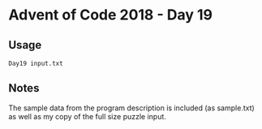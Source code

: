 # Advent of Code 2018 - Day 19

## Usage
```
Day19 input.txt
```

## Notes
The sample data from the program description is included (as sample.txt) as well as my copy of the full size puzzle input.
